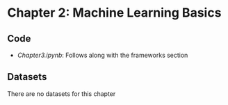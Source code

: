 # Chapter 2: Machine Learning Basics


## Code

- *Chapter3.ipynb*: Follows along with the frameworks section

## Datasets

There are no datasets for this chapter
